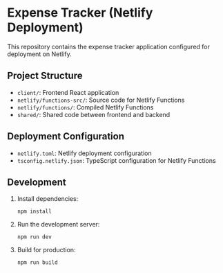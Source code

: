 # Expense Tracker (Netlify Deployment)

This repository contains the expense tracker application configured for deployment on Netlify.

## Project Structure

- `client/`: Frontend React application
- `netlify/functions-src/`: Source code for Netlify Functions
- `netlify/functions/`: Compiled Netlify Functions
- `shared/`: Shared code between frontend and backend

## Deployment Configuration

- `netlify.toml`: Netlify deployment configuration
- `tsconfig.netlify.json`: TypeScript configuration for Netlify Functions

## Development

1. Install dependencies:
   ```
   npm install
   ```

2. Run the development server:
   ```
   npm run dev
   ```

3. Build for production:
   ```
   npm run build